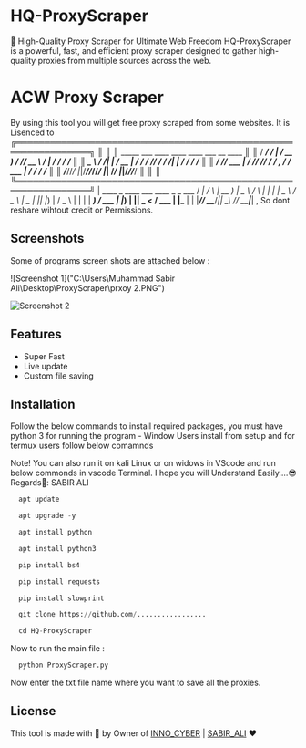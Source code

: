# HQ-ProxyScraper
🚀 High-Quality Proxy Scraper for Ultimate Web Freedom HQ-ProxyScraper is a powerful, fast, and efficient proxy scraper designed to gather high-quality proxies from multiple sources across the web.


# ACW Proxy Scraper
 
 By using this tool you will get free proxy scraped from some websites.
 It is Lisenced to ╔═══════════════════════════════════════════════════════════════╗
║                                                               ║
║     _____  ___     ____   ____ ____      ___     __     ____  ║
║    / ___/ /   |   / __ ) /  _// __ \    /   |   / /    /  _/  ║
║    \__ \ / /| |  / __  | / / / /_/ /   / /| |  / /     / /    ║
║   ___/ // ___ | / /_/ /_/ / / _, _/   / ___ | / /___ _/ /     ║
║  /____//_/  |_|/_____//___//_/ |_|   /_/  |_|/_____//___/     ║
║                                                               ║
╚═══════════════════════════════════════════════════════════════╝ |  ____    _    ____ ___ ____       _    _     ___ 
/ ___|  / \  | __ )_ _|  _ \     / \  | |   |_ _|
\___ \ / _ \ |  _ \| || |_) |   / _ \ | |    | | 
 ___) / ___ \| |_) | ||  _ <   / ___ \| |___ | | 
|____/_/   \_\____/___|_| \_\ /_/   \_\_____|___| , So dont reshare wihtout credit or Permissions.

 
## Screenshots
Some of programs screen shots are attached below : 

![Screenshot 1]("C:\Users\Muhammad Sabir Ali\Desktop\ProxyScraper\prxoy 2.PNG")

![Screenshot 2]()


## Features

- Super Fast
- Live update
- Custom file saving

## Installation

Follow the below commands to install required packages, you must have python 3 for running the program - Window Users install from setup and for termux users follow below comamnds

Note! You can also run it on kali Linux or on widows in VScode and run below commonds in vscode Terminal. I hope you will Understand Easily....😎 Regards💖: SABIR ALI


```python
  apt update
```

```python
  apt upgrade -y
```

```python
  apt install python
```

```python
  apt install python3
```

```python
  pip install bs4
```

```python
  pip install requests
``` 

```python
  pip install slowprint

```

```python
  git clone https://github.com/.................

```

```python
  cd HQ-ProxyScraper

```


Now to run the main file : 

```python
  python ProxyScraper.py

```

Now enter the txt file name where you want to save all the proxies.
## License

This tool is made with 💖 by Owner of
[INNO_CYBER](https://github.com/Sabir555S) | [SABIR_ALI](https://wa.me/923331700024) ❤

